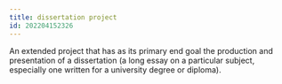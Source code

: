 ```yaml
---
title: dissertation project
id: 202204152326
---
```


An extended project that has as its primary end goal the production and presentation of a dissertation (a long essay on a particular subject, especially one written for a university degree or diploma).

